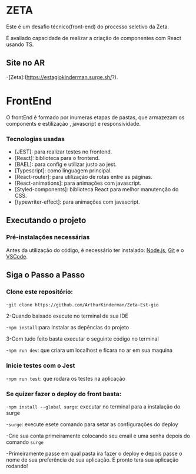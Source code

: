 # ZETA

<p>Este é um desafio técnico(front-end) do processo seletivo da Zeta.</p>
<p>É avaliado capacidade de realizar a criação de componentes com React usando TS.</p>

## Site no AR

-[Zeta]:(https://estagiokinderman.surge.sh/?).
# FrontEnd

O frontEnd é formado por inumeras etapas de pastas, que armazezam os components e estilização , javascript e responsividade. 

### Tecnologias usadas

- [JEST]: para realizar testes no frontend.
- [React]: biblioteca para o frontend.
- [BAEL]: para config e utilizar justo ao jest.
- [Typescript]: como linguagem principal.
- [React-router]: para utilização de rotas entre as páginas.
- [React-animations]: para animações com javascript.
- [Styled-components]: biblioteca React para melhor manutenção do CSS.
- [typewriter-effect]: para animações com javascript.

## Executando o projeto

### Pré-instalações necessárias

Antes da utilização do código, é necessário ter instalado:
[Node.js](https://nodejs.org/en/), [Git](https://git-scm.com) e o [VSCode](https://code.visualstudio.com/).

## Siga o Passo a Passo

### Clone este repositório:

-`git clone https://github.com/ArthurKinderman/Zeta-Est-gio`

2-Quando baixado execute no terminal de sua IDE

-`npm install`:para instalar as depências do projeto

3-Com tudo feito basta executar o seguinte código no terminal

-`npm run dev`: que criara um localhost e ficara no ar em sua maquina

### Inicie testes com o Jest

-`npm run test`: que rodara os testes na aplicação


### Se quizer fazer o deploy do front basta:

-`npm install --global surge`: executar no terminal para a instalação do surge

-`surge`: execute esete comando para setar as configurações do deploy

-Crie sua conta primeiramente colocando seu email e uma senha depois do comando `surge`

-Primeiramente passe em qual pasta ira fazer o deploy e depois passe o nome de sua preferência de sua aplicação. E pronto tera sua aplicação rodando!




